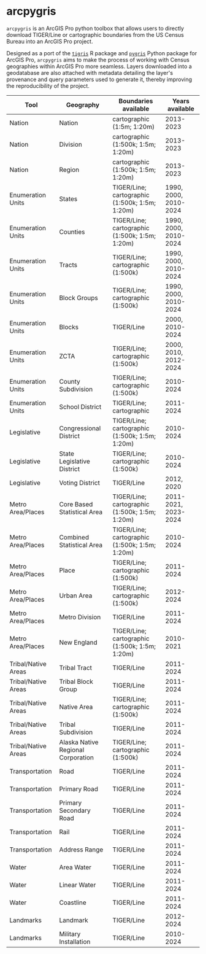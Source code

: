 # arcpygris

`arcpygris` is an ArcGIS Pro python toolbox that allows users to directly download TIGER/Line or cartographic boundaries from the US Census Bureau into an ArcGIS Pro project.

Designed as a port of the [`tigris`](https://github.com/walkerke/tigris) R package and [`pygris`](https://github.com/walkerke/pygris) Python package for ArcGIS Pro, `arcpygris` aims to make the process of working with Census geographies within ArcGIS Pro more seamless. Layers downloaded into a geodatabase are also attached with metadata detailing the layer's provenance and query parameters used to generate it, thereby improving the reproducibility of the project.

| Tool                | Geography                          | Boundaries available                           | Years available       |
|------------------|------------------|-------------------|------------------|
| Nation              | Nation                             | cartographic (1:5m; 1:20m)                     | 2013-2023             |
| Nation              | Division                           | cartographic (1:500k; 1:5m; 1:20m)             | 2013-2023             |
| Nation              | Region                             | cartographic (1:500k; 1:5m; 1:20m)             | 2013-2023             |
| Enumeration Units   | States                             | TIGER/Line; cartographic (1:500k; 1:5m; 1:20m) | 1990, 2000, 2010-2024 |
| Enumeration Units   | Counties                           | TIGER/Line; cartographic (1:500k; 1:5m; 1:20m) | 1990, 2000, 2010-2024 |
| Enumeration Units   | Tracts                             | TIGER/Line; cartographic (1:500k)              | 1990, 2000, 2010-2024 |
| Enumeration Units   | Block Groups                       | TIGER/Line; cartographic (1:500k)              | 1990, 2000, 2010-2024 |
| Enumeration Units   | Blocks                             | TIGER/Line                                     | 2000, 2010-2024       |
| Enumeration Units   | ZCTA                               | TIGER/Line; cartographic (1:500k)              | 2000, 2010, 2012-2024 |
| Enumeration Units   | County Subdivision                 | TIGER/Line; cartographic (1:500k)              | 2010-2024             |
| Enumeration Units   | School District                    | TIGER/Line; cartographic                       | 2011-2024             |
| Legislative         | Congressional District             | TIGER/Line; cartographic (1:500k; 1:5m; 1:20m) | 2010-2024             |
| Legislative         | State Legislative District         | TIGER/Line; cartographic (1:500k)              | 2010-2024             |
| Legislative         | Voting District                    | TIGER/Line                                     | 2012, 2020            |
| Metro Area/Places   | Core Based Statistical Area        | TIGER/Line; cartographic (1:500k; 1:5m; 1:20m) | 2011-2021, 2023-2024  |
| Metro Area/Places   | Combined Statistical Area          | TIGER/Line; cartographic (1:500k; 1:5m; 1:20m) | 2010-2024             |
| Metro Area/Places   | Place                              | TIGER/Line; cartographic (1:500k)              | 2011-2024             |
| Metro Area/Places   | Urban Area                         | TIGER/Line; cartographic (1:500k)              | 2012-2024             |
| Metro Area/Places   | Metro Division                     | TIGER/Line                                     | 2011-2024             |
| Metro Area/Places   | New England                        | TIGER/Line; cartographic (1:500k; 1:5m; 1:20m) | 2010-2021             |
| Tribal/Native Areas | Tribal Tract                       | TIGER/Line                                     | 2011-2024             |
| Tribal/Native Areas | Tribal Block Group                 | TIGER/Line                                     | 2011-2024             |
| Tribal/Native Areas | Native Area                        | TIGER/Line; cartographic (1:500k)              | 2011-2024             |
| Tribal/Native Areas | Tribal Subdivision                 | TIGER/Line                                     | 2011-2024             |
| Tribal/Native Areas | Alaska Native Regional Corporation | TIGER/Line; cartographic (1:500k)              | 2011-2024             |
| Transportation      | Road                               | TIGER/Line                                     | 2011-2024             |
| Transportation      | Primary Road                       | TIGER/Line                                     | 2011-2024             |
| Transportation      | Primary Secondary Road             | TIGER/Line                                     | 2011-2024             |
| Transportation      | Rail                               | TIGER/Line                                     | 2011-2024             |
| Transportation      | Address Range                      | TIGER/Line                                     | 2011-2024             |
| Water               | Area Water                         | TIGER/Line                                     | 2011-2024             |
| Water               | Linear Water                       | TIGER/Line                                     | 2011-2024             |
| Water               | Coastline                          | TIGER/Line                                     | 2011-2024             |
| Landmarks           | Landmark                           | TIGER/Line                                     | 2012-2024             |
| Landmarks           | Military Installation              | TIGER/Line                                     | 2010-2024             |